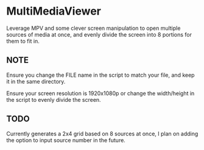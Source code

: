 # MultiMediaViewer
Leverage MPV and some clever screen manipulation to open multiple sources of media at once, and evenly divide the screen into 8 portions for them to fit in. 


NOTE
--------------------------------------------------------------------------------------------------------------------------------------------------------------
Ensure you change the FILE name in the script to match your file, and keep it in the same directory.

Ensure your screen resolution is 1920x1080p or change the width/height in the script to evenly divide the screen.


TODO
--------------------------------------------------------------------------------------------------------------------------------------------------------------
Currently generates a 2x4 grid based on 8 sources at once, I plan on adding the option to input source number in the future.


